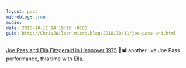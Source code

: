 ```yaml
---
layout: post
microblog: true
audio: 
date: 2018-10-11 14:19:16 +0100
guid: http://ChrisJWilson.micro.blog/2018/10/11/joe-pass-and.html
---
```

[Joe Pass and Ella Fitzgerald in Hannover 1975](https://youtu.be/2olBE4C5_Gk) 🎵📽️ another live Joe Pass performance, this time with Ella.  
